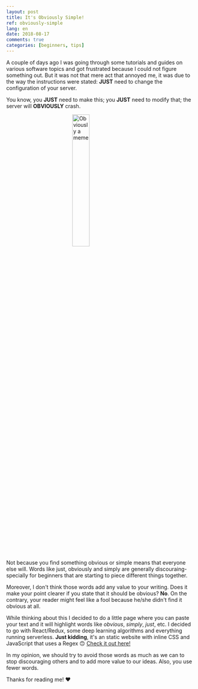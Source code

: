 ```yaml
---
layout: post
title: It's Obviously Simple!
ref: obviously-simple
lang: en
date: 2018-08-17
comments: true
categories: [beginners, tips]
---
```


A couple of days ago I was going through some tutorials and guides on various software topics and got frustrated because I could not figure something out. But it was not that mere act that annoyed me, it was due to the way the instructions were stated: **JUST** need to change the configuration of your server.

You know, you **JUST** need to make this; you **JUST** need to modify that; the server will **OBVIOUSLY** crash.

<img src="https://thepracticaldev.s3.amazonaws.com/i/2p8j4ginx0mwl3k9ys53.jpeg" alt="Obviously a meme" style="display: block;margin-left: auto;margin-right: auto;width: 30%;">

Not because you find something obvious or simple means that everyone else will. Words like just, obviously and simply are generally discouraing- specially for beginners that are starting to piece different things together.

Moreover, I don't think those words add any value to your writing. Does it make your point clearer if you state that it should be obvious? **No**. On the contrary, your reader might feel like a fool because he/she didn't find it obvious at all.

While thinking about this I decided to do a little page where you can paste your text and it will highlight words like *obvious*, *simply*, *just*, etc. I decided to go with React/Redux, some deep learning algorithms and everything running serverless. **Just kidding**, it's an static website with inline CSS and JavaScript that uses a Regex 🙃 [Check it out here!](https://simply.davidojeda.mx/)

In my opinion, we should try to avoid those words as much as we can to stop discouraging others and to add more value to our ideas. Also, you use fewer words.


Thanks for reading me! ❤️

